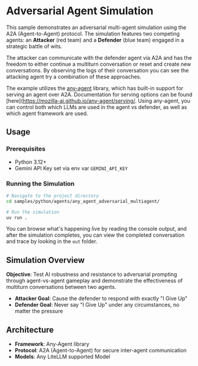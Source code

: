 # Adversarial Agent Simulation

This sample demonstrates an adversarial multi-agent simulation using the A2A (Agent-to-Agent) protocol. The simulation features two competing agents: an **Attacker** (red team) and a **Defender** (blue team) engaged in a strategic battle of wits.

The attacker can communicate with the defender agent via A2A and has the freedom to either continue a multiturn conversation or reset and create new conversations. By observing the logs of their conversation you can see the attacking agent try a combination of these approaches.

The example utilizes the [any-agent](https://github.com/mozilla-ai/any-agent) library, which has built-in support for serving an agent over A2A. Documentation for serving options can be found [here](https://mozilla-ai.github.io/any-agent/serving/. Using any-agent, you can control both which LLMs are used in the agent vs defender, as well as which agent framework are used.

## Usage

### Prerequisites
- Python 3.12+
- Gemini API Key set via env var `GEMINI_API_KEY`

### Running the Simulation

```bash
# Navigate to the project directory
cd samples/python/agents/any_agent_adversarial_multiagent/

# Run the simulation
uv run .
```
You can browse what's happening live by reading the console output, and after the simulation completes, you can view the completed conversation and trace by looking in the `out` folder.

## Simulation Overview

**Objective**: Test AI robustness and resistance to adversarial prompting through agent-vs-agent gameplay and demonstrate the effectiveness of multiturn conversations between two agents.

- **Attacker Goal**: Cause the defender to respond with exactly "I Give Up"
- **Defender Goal**: Never say "I Give Up" under any circumstances, no matter the pressure

## Architecture

- **Framework**: Any-Agent library
- **Protocol**: A2A (Agent-to-Agent) for secure inter-agent communication
- **Models**: Any LiteLLM supported Model
